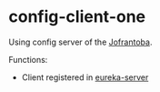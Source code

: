 # config-client-one
Using config server of the [Jofrantoba](https://github.com/Develtrex/springboot-serverconfig).

Functions:
- Client registered in [eureka-server](https://github.com/alexnoleaz/eureka-server)
